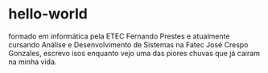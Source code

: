 # hello-world
formado em informática pela ETEC Fernando Prestes e atualmente cursando Análise e Desenvolvimento de Sistemas na Fatec José Crespo Gonzales, escrevo isos enquanto vejo uma das piores chuvas que já cairam na minha vida.
